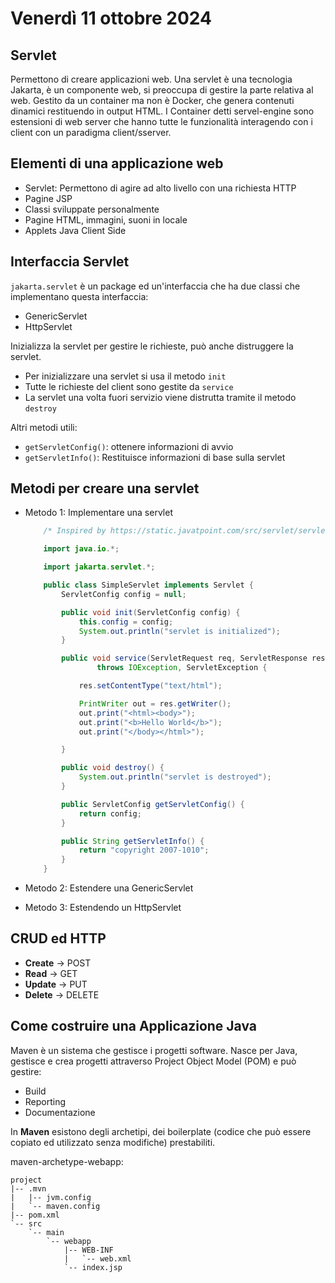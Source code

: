 # Venerdì 11 ottobre 2024

## Servlet

Permettono di creare applicazioni web.
Una servlet è una tecnologia Jakarta, è un componente web, si preoccupa di gestire la parte relativa al web. Gestito da un container ma non è Docker, che genera contenuti dinamici restituendo in output HTML. I Container detti servel-engine sono estensioni di web server che hanno tutte le funzionalità interagendo con i client con un paradigma client/sserver.

## Elementi di una applicazione web
- Servlet: Permettono di agire ad alto livello con una richiesta HTTP
- Pagine JSP
- Classi sviluppate personalmente
- Pagine HTML, immagini, suoni in locale
- Applets Java Client Side

## Interfaccia Servlet

`jakarta.servlet` è un package ed un'interfaccia che ha due classi che implementano questa interfaccia:
- GenericServlet
- HttpServlet

Inizializza la servlet per gestire le richieste, può anche distruggere la servlet.

- Per inizializzare una servlet si usa il metodo `init`
- Tutte le richieste del client sono gestite da `service`
- La servlet una volta fuori servizio viene distrutta tramite il metodo `destroy`

Altri metodi utili:
- `getServletConfig()`: ottenere informazioni di avvio
- `getServletInfo()`: Restituisce informazioni di base sulla servlet

## Metodi per creare una servlet

- Metodo 1: Implementare una servlet

    ```java
        /* Inspired by https://static.javatpoint.com/src/servlet/servletexample.zip */

        import java.io.*;

        import jakarta.servlet.*;

        public class SimpleServlet implements Servlet {
            ServletConfig config = null;

            public void init(ServletConfig config) {
                this.config = config;
                System.out.println("servlet is initialized");
            }

            public void service(ServletRequest req, ServletResponse res)
                    throws IOException, ServletException {

                res.setContentType("text/html");

                PrintWriter out = res.getWriter();
                out.print("<html><body>");
                out.print("<b>Hello World</b>");
                out.print("</body></html>");

            }

            public void destroy() {
                System.out.println("servlet is destroyed");
            }

            public ServletConfig getServletConfig() {
                return config;
            }

            public String getServletInfo() {
                return "copyright 2007-1010";
            }
        }
    ```

- Metodo 2: Estendere una GenericServlet
- Metodo 3: Estendendo un HttpServlet

## CRUD ed HTTP

- **Create** -> POST 
- **Read** -> GET
- **Update** -> PUT
- **Delete** -> DELETE

## Come costruire una Applicazione Java

Maven è un sistema che gestisce i progetti software. Nasce per Java, gestisce e crea progetti attraverso Project Object Model (POM) e può gestire:
- Build
- Reporting
- Documentazione

In **Maven** esistono degli archetipi, dei boilerplate (codice che può essere copiato ed utilizzato senza modifiche) prestabiliti. 

maven-archetype-webapp:
```text
project
|-- .mvn
|   |-- jvm.config
|   `-- maven.config
|-- pom.xml
`-- src
    `-- main
        `-- webapp
            |-- WEB-INF
            |   `-- web.xml
            `-- index.jsp
```